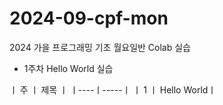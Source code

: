 # 2024-09-cpf-mon
2024 가을 프로그래밍 기초 월요일반 Colab 실습
* 1주차 Hello World 실습


ㅣ 주 ㅣ 제목 ㅣ
ㅣ----ㅣ-----ㅣ
ㅣ 1 ㅣ Hello Worldㅣ
